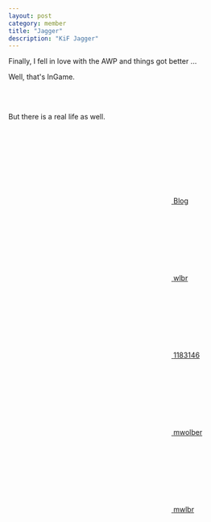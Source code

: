 ```yaml
---
layout: post
category: member
title: "Jagger"
description: "KiF Jagger"
---
```


Finally, I fell in love with the AWP and things got better ...

Well, that's InGame.

<br><br>

But there is a real life as well.

<ul style="list-style-type: none;">
  <li><a href="https://wlbr.de"><svg class="svg-icon"><use xlink:href="{{ '/assets/minima-social-icons.svg#rss' | relative_url }}"></use></svg> <span class="username">Blog</span></a></li>
  <li><a href="https://github.com/wlbr"><svg class="svg-icon"><use xlink:href="{{ '/assets/minima-social-icons.svg#github' | relative_url }}"></use></svg> <span class="username">wlbr</span></a></li>
  <li><a href="https://stackoverflow.com/users/1183146"><svg class="svg-icon"><use xlink:href="{{ '/assets/minima-social-icons.svg#stackoverflow' | relative_url }}"></use></svg> <span class="username">1183146</span></a></li>
  <li><a href="https://www.linkedin.com/in/mwolber"><svg class="svg-icon"><use xlink:href="{{ '/assets/minima-social-icons.svg#linkedin' | relative_url }}"></use></svg> <span class="username">mwolber</span></a></li>
  <li><a href="https://www.twitter.com/mwlbr"><svg class="svg-icon"><use xlink:href="{{ '/assets/minima-social-icons.svg#twitter' | relative_url }}"></use></svg> <span class="username">mwlbr</span></a></li>
</ul>
